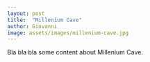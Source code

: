 ```yaml
---
layout: post
title:  "Millenium Cave"
author: Giovanni
image: assets/images/millenium-cave.jpg
---
```

Bla bla bla some content about Millenium Cave.
